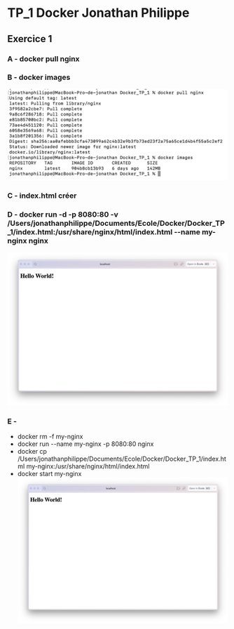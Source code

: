 # TP_1 Docker Jonathan Philippe

## Exercice 1

### A - docker pull nginx
### B - docker images
![Terminal](/img/terminal.png)
### C - index.html créer
### D - docker run -d -p 8080:80 -v /Users/jonathanphilippe/Documents/Ecole/Docker/Docker_TP_1/index.html:/usr/share/nginx/html/index.html --name my-nginx nginx
![Index_html_on_nginx](/img/index_html_on_nginx.png)
### E -
- docker rm -f my-nginx
- docker run --name my-nginx -p 8080:80 nginx
- docker cp /Users/jonathanphilippe/Documents/Ecole/Docker/Docker_TP_1/index.html my-nginx:/usr/share/nginx/html/index.html
- docker start my-nginx
![Index_html_on_nginx](/img/index_html_on_nginx.png)